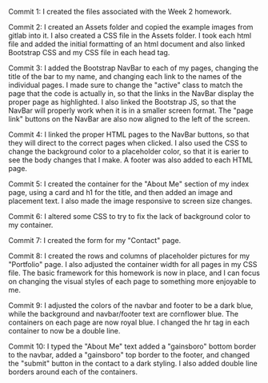 Commit 1:
I created the files associated with the Week 2 homework.

Commit 2: 
I created an Assets folder and copied the example images from gitlab into it. I also created a CSS file in the Assets folder. I took each html file and added the initial formatting of an html document and also linked Bootstrap CSS and my CSS file in each head tag.

Commit 3:
I added the Bootstrap NavBar to each of my pages, changing the title of the bar to my name, and changing each link to the names of the individual pages. I made sure to change the "active" class to match the page that the code is actually in, so that the links in the NavBar display the proper page as highlighted. I also linked the Bootstrap JS, so that the NavBar will properly work when it is in a smaller screen format. The "page link" buttons on the NavBar are also now aligned to the left of the screen.

Commit 4:
I linked the proper HTML pages to the NavBar buttons, so that they will direct to the correct pages when clicked. I also used the CSS to change the background color to a placeholder color, so that it is earier to see the body changes that I make. A footer was also added to each HTML page.

Commit 5:
I created the container for the "About Me" section of my index page, using a card and h1 for the title, and then added an image and placement text. I also made the image responsive to screen size changes.

Commit 6:
I altered some CSS to try to fix the lack of background color to my container.

Commit 7:
I created the form for my "Contact" page.

Commit 8:
I created the rows and columns of placeholder pictures for my "Portfolio" page. I also adjusted the container width for all pages in my CSS file. The basic framework for this homework is now in place, and I can focus on changing the visual styles of each page to something more enjoyable to me.

Commit 9:
I adjusted the colors of the navbar and footer to be a dark blue, while the background and navbar/footer text are cornflower blue. The containers on each page are now royal blue. I changed the hr tag in each container to now be a double line.

Commit 10:
I typed the "About Me" text added a "gainsboro" bottom border to the navbar, added a "gainsboro" top border to the footer, and changed the "submit" button in the contact to a dark styling. I also added double line borders around each of the containers.
